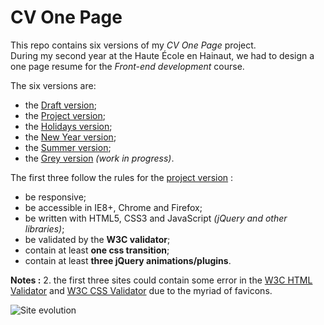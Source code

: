 # CV One Page

This repo contains six versions of my _CV One Page_ project.  
During my second year at the Haute École en Hainaut, we had to design a one page resume for the _Front-end development_ course.

The six versions are:
- the [Draft version](2015-2016);
- the [Project version](2016-2017/1_Project);
- the [Holidays version](2016-2017/2_Holidays);
- the [New Year version](2017-2018/1_New%20Year);
- the [Summer version](2017-2018/2_Summer);
- the [Grey version](2019) _(work in progress)_.

The first three follow the rules for the [project version](2016-2017/1_Project) :
- be responsive;
- be accessible in IE8+, Chrome and Firefox;
- be written with HTML5, CSS3 and JavaScript _(jQuery and other libraries)_;
- be validated by the **W3C validator**;
- contain at least **one css transition**;
- contain at least **three jQuery animations/plugins**.


**Notes :**
2. the first three sites could contain some error in the [W3C HTML Validator][1] and [W3C CSS Validator][2] due to the myriad of favicons.

![Site evolution](Previews/Evolution.png "Site evolution")


[1]: https://validator.w3.org
[2]: https://jigsaw.w3.org/css-validator/
